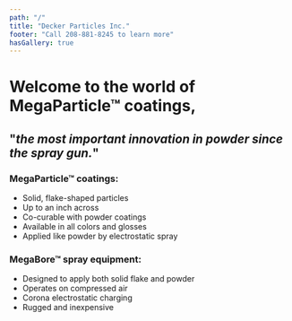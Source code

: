 ```yaml
---
path: "/"
title: "Decker Particles Inc."
footer: "Call 208-881-8245 to learn more"
hasGallery: true
---
```


# Welcome to the world of MegaParticle™ coatings,
## "*the most important innovation in powder since the spray gun.*"

<gallery>
  <gallery-image name="img1"></gallery-image>
  <gallery-image name="img2"></gallery-image>
  <gallery-image name="img3"></gallery-image>
  <gallery-image name="img4"></gallery-image>
  <gallery-image name="img5"></gallery-image>
  <gallery-image name="img6"></gallery-image>
  <gallery-image name="img7"></gallery-image>
  <gallery-image name="img8"></gallery-image>
  <gallery-image name="img9"></gallery-image>
  <gallery-image name="img10"></gallery-image>
  <gallery-image name="img11"></gallery-image>
  <gallery-image name="img12"></gallery-image>
  <gallery-image name="img13"></gallery-image>
  <gallery-image name="img14"></gallery-image>
  <gallery-image name="img15"></gallery-image>
</gallery>

### MegaParticle™ coatings:
+ Solid, flake-shaped particles
+ Up to an inch across
+ Co-curable with powder coatings
+ Available in all colors and glosses
+ Applied like powder by electrostatic spray

### MegaBore™ spray equipment:
+ Designed to apply both solid flake and powder
+ Operates on compressed air
+ Corona electrostatic charging
+ Rugged and inexpensive
